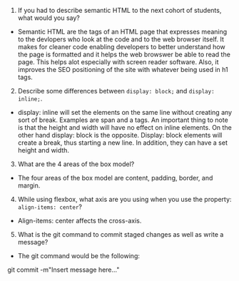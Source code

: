 1. If you had to describe semantic HTML to the next cohort of students, what would you say?

- Semantic HTML are the tags of an HTML page that expresses meaning to the devlopers who look at the code and to the web browser itself. It makes for cleaner code enabling developers to better understand how the page is formatted and it helps the web browswer be able to read the page. This helps alot especially with screen reader software. Also, it improves the SEO positioning of the site with whatever being used in h1 tags.





2. Describe some differences between ```display: block;``` and ```display: inline;```.

- display: inline will set the elements on the same line without creating any sort of break. Examples are span and a tags. An important thing to note is that the height and width will have no effect on inline elements. On the other hand display: block is the opposite. Display: block elements will create a break, thus starting a new line. In addition, they can have a set height and width.






3. What are the 4 areas of the box model?

- The four areas of the box model are content, padding, border, and margin.





4. While using flexbox, what axis are you using when you use the property: ```align-items: center```?

- Align-items: center affects the cross-axis. 







5. What is the git command to commit staged changes as well as write a message? 

- The git command would be the following:

git commit -m"Insert message here..."